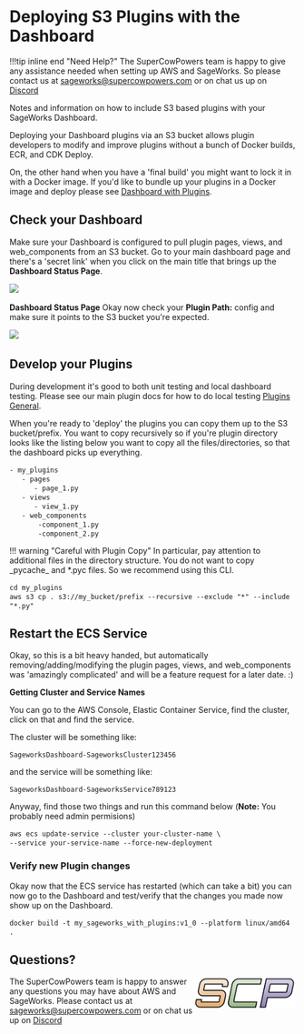 # Deploying S3 Plugins with the Dashboard

!!!tip inline end "Need Help?"
    The SuperCowPowers team is happy to give any assistance needed when setting up AWS and SageWorks. So please contact us at [sageworks@supercowpowers.com](mailto:sageworks@supercowpowers.com) or on chat us up on [Discord](https://discord.gg/WHAJuz8sw8) 

Notes and information on how to include S3 based plugins with your SageWorks Dashboard. 

Deploying your Dashboard plugins via an S3 bucket allows plugin developers to modify and improve plugins without a bunch of Docker builds, ECR, and CDK Deploy.

On, the other hand when you have a 'final build' you might want to lock it in with a Docker image. If you'd like to bundle up your plugins in a Docker image and deploy please see [Dashboard with Plugins](dashboard_with_plugins.md).

## Check your Dashboard
Make sure your Dashboard is configured to pull plugin pages, views, and web_components from an S3 bucket. Go to your main dashboard page and there's a 'secret link' when you click on the main title that brings up the **Dashboard Status Page**.

<img src="../images/dashboard_secret_click.png" width="500">

**Dashboard Status Page**
Okay now check your **Plugin Path:** config and make sure it points to the S3 bucket you're expected.

<img src="../images/status_showing_S3_path.png" width="350">

## Develop your Plugins
During development it's good to both unit testing and local dashboard testing. Please see our main plugin docs for how to do local testing [Plugins General](../plugins/index.md).

When you're ready to 'deploy' the plugins you can copy them up to the S3 bucket/prefix. You want to copy recursively so if you're plugin directory looks like the listing below you want to copy all the files/directories, so that the dashboard picks up everything.

```
- my_plugins
   - pages
      - page_1.py
   - views
      - view_1.py
   - web_components
       -component_1.py
       -component_2.py
```

!!! warning "Careful with Plugin Copy" 
    In particular, pay attention to additional files in the directory structure. You do not want to copy \_pycache\_ and \*.pyc files. So we recommend using this CLI.

```
cd my_plugins
aws s3 cp . s3://my_bucket/prefix --recursive --exclude "*" --include "*.py"
```


## Restart the ECS Service
Okay, so this is a bit heavy handed, but automatically removing/adding/modifying the plugin pages, views, and web_components was 'amazingly complicated' and will be a feature request for a later date. :)

**Getting Cluster and Service Names**

You can go to the AWS Console, Elastic Container Service, find the cluster, click on that and find the service.

The cluster will be something like:

```
SageworksDashboard-SageworksCluster123456
```

and the service will be something like:

```
SageworksDashboard-SageworksService789123
```

Anyway, find those two things and run this command below (**Note:** You probably need admin permisions)

```
aws ecs update-service --cluster your-cluster-name \
--service your-service-name --force-new-deployment
```

### Verify new Plugin changes
Okay now that the ECS service has restarted (which can take a bit) you can now go to the Dashboard and test/verify that the changes you made now show up on the Dashboard.

```
docker build -t my_sageworks_with_plugins:v1_0 --platform linux/amd64 .
```

## Questions?
<img align="right" src="../../images/scp.png" width="180">

The SuperCowPowers team is happy to answer any questions you may have about AWS and SageWorks. Please contact us at [sageworks@supercowpowers.com](mailto:sageworks@supercowpowers.com) or on chat us up on [Discord](https://discord.gg/WHAJuz8sw8) 
